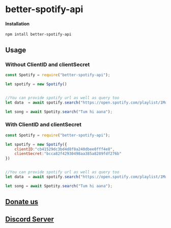 
# better-spotify-api


#### Installation

```
npm intall better-spotify-api 
```

## Usage

### Without ClientID and clientSecret
```js
const Spotify = require("better-spotify-api");

let spotify = new Spotify()


//You can provide spotify url as well as query too
let data  = await spotify.search("https://open.spotify.com/playlist/1MuDVTTNqRmEUV1dzyfMnB?si=ffbe046d6b0c478b")

let song = await Spotity.search("Tum hi aana");


```




### With ClientID and clientSecret
```js
const Spotify = require("better-spotify-api");

let spotify = new Spotify({
    clientID:"cb41529dc3bd4d8f8a240dbee0fff4e8",
    clientSecret:"bcca82f42930498aa385a8289fdf276b"
})


//You can provide spotify url as well as query too
let data  = await spotify.search("https://open.spotify.com/playlist/1MuDVTTNqRmEUV1dzyfMnB?si=ffbe046d6b0c478b")

let song = await Spotity.search("Tum hi aana");
```

## [Donate us](https://ko-fi.com/parasdev)


## [Discord Server](https://discord.gg/ghysw8CPBf)